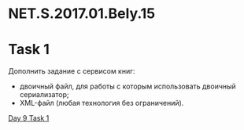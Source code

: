 # NET.S.2017.01.Bely.15

# Task 1
Дополнить задание с сервисом книг:
- двоичный файл, для работы с которым использовать двоичный сериализатор;
- XML-файл (любая технология без ограничений).

<a href="https://github.com/alex-bely/NET.S.2017.01.Bely.09">Day 9 Task 1</a>
